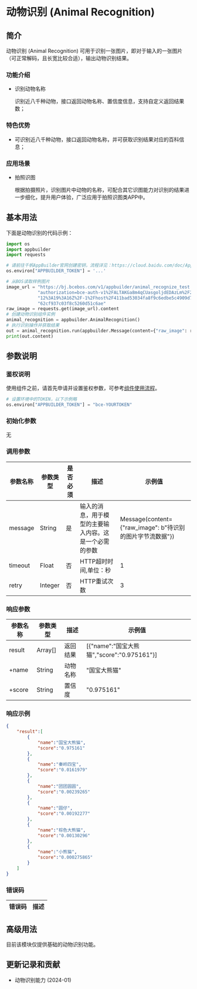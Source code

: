 # 动物识别 (Animal Recognition) 

## 简介
动物识别 (Animal Recognition) 可用于识别一张图片，即对于输入的一张图片（可正常解码，且长宽比较合适），输出动物识别结果。

### 功能介绍
* 识别动物名称

  识别近八千种动物，接口返回动物名称、置信度信息，支持自定义返回结果数；

### 特色优势
* 可识别近八千种动物，接口返回动物名称，并可获取识别结果对应的百科信息；

### 应用场景
* 拍照识图

    根据拍摄照片，识别图片中动物的名称，可配合其它识图能力对识别的结果进一步细化，提升用户体验，广泛应用于拍照识图类APP中。


## 基本用法

下面是动物识别的代码示例：
```python
import os
import appbuilder
import requests

# 请前往千帆AppBuilder官网创建密钥，流程详见：https://cloud.baidu.com/doc/AppBuilder/s/Olq6grrt6#1%E3%80%81%E5%88%9B%E5%BB%BA%E5%AF%86%E9%92%A5
os.environ["APPBUILDER_TOKEN"] = '...'

# 从BOS读取样例图片
image_url = "https://bj.bcebos.com/v1/appbuilder/animal_recognize_test.png?" \
            "authorization=bce-auth-v1%2FALTAKGa8m4qCUasgoljdEDAzLm%2F2024-01-24T" \
            "12%3A19%3A16Z%2F-1%2Fhost%2F411bad53034fa8f9c6edbe5c4909d76ecf6fad68" \
            "62cf937c03f8c5260d51c6ae"
raw_image = requests.get(image_url).content
# 创建动物识别组件实例
animal_recognition = appbuilder.AnimalRecognition()
# 执行识别操作并获取结果
out = animal_recognition.run(appbuilder.Message(content={"raw_image": raw_image}))
print(out.content)
```


## 参数说明

### 鉴权说明
使用组件之前，请首先申请并设置鉴权参数，可参考[组件使用流程](https://cloud.baidu.com/doc/AppBuilder/s/Olq6grrt6#1%E3%80%81%E5%88%9B%E5%BB%BA%E5%AF%86%E9%92%A5)。
```python
# 设置环境中的TOKEN，以下示例略
os.environ["APPBUILDER_TOKEN"] = "bce-YOURTOKEN"
```

### 初始化参数
无

### 调用参数
| 参数名称    | 参数类型    | 是否必须 | 描述                          | 示例值                                            |
|---------|---------|------|-----------------------------|------------------------------------------------|
| message | String  | 是    | 输入的消息，用于模型的主要输入内容。这是一个必需的参数 | Message(content={"raw_image": b"待识别的图片字节流数据"}) |
|timeout| Float   | 否    | HTTP超时时间,单位：秒               |1||
| retry   | Integer | 否    | HTTP重试次数                    | 3                                              |

### 响应参数
| 参数名称   | 参数类型    | 描述   | 示例值                                   |
|--------|---------|------|---------------------------------------|
| result | Array[] | 返回结果 | [{"name":"国宝大熊猫","score":"0.975161"}] |
| +name  | String  | 动物名称 | "国宝大熊猫"                               |
| +score | String  | 	置信度 | "0.975161"                            |
### 响应示例
```json
{
    "result":[
        {
            "name":"国宝大熊猫",
            "score":"0.975161"
        },
        {
            "name":"秦岭四宝",
            "score":"0.0161979"
        },
        {
            "name":"团团圆圆",
            "score":"0.00239265"
        },
        {
            "name":"圆仔",
            "score":"0.00192277"
        },
        {
            "name":"棕色大熊猫",
            "score":"0.00130296"
        },
        {
            "name":"小熊猫",
            "score":"0.000275865"
        }
    ]
}
```

### 错误码
| 错误码 | 描述 |
|-----|----|

## 高级用法

目前该模块仅提供基础的动物识别功能。


## 更新记录和贡献
* 动物识别能力 (2024-01)